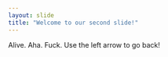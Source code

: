 ```yaml
---
layout: slide
title: "Welcome to our second slide!"
---
```

Alive. Aha. Fuck.
Use the left arrow to go back!
